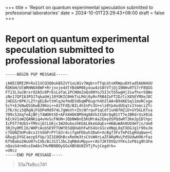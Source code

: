 +++
title = 'Report on quantum experimental speculation submitted to professional laboratories'
date = 2024-10-01T23:29:43+08:00
draft = false
+++

# Report on quantum experimental speculation submitted to professional laboratories

```text
-----BEGIN PGP MESSAGE-----

jA0ECQMI2M+RxI1VCQ3Q0ukB52VY1xLN1v7WgbrnTTqLGtsKRWpu8Xtad5AbN4UU
KDKbH/UlWRHN6X0WF+Rrjnxje4dlYBdAM0Eyouw4zS8tVTjQjIONHv0TS7rF0QIG
FT13LJwJBrxrO2A5c0PrEsLoTaL1PCNOmZaQx00YoJ5I3ctb5wgHj3iwfhx+5QWo
zNn17QFIA3POJ7qkaUHj10YOKIC0HkTsLM4j0yRnfRB4ZoFT2D/CcX85EYMXeJ8C
J4EGSr6PK/LZfrgELBvttHlqJefmdD3dbqWP6ugrh4hZlAA+B9dAESq11moRCxge
5cY+EJkNwQSGKwBJ0Koi++A1TFXD/BIL4hInPs3U+nlz0Yp4odUSqtx1YomciZfc
JfK/Xci5QRgNjFGDPeMd974L7gWoVt+ZVcNfrqvP1qCdf1vH8fHZiD+GY5GLKTva
709c53XqfeAjBFjT4WOHtXE+AFX4HOK8M5Hg0AVk1tG0rQqB1tT7eJBRdrXsX0i6
kEckV1oW2QANKiq4vHvScFNUN+JQbNW8nE5KUMrAa2EmyOSPQdwRT2KmJpIDlhpc
IcP5T74UbS+TMVsjECLGKjc1W20ubozhKG6L8keGdqEs+H6BuWAh0UO4H7jn/Ue0
3Rjhy0MlI6/WHPcAsbSE9YTUWYESQQHabhFwh54UcGScx0NgL8qTXDGJg1r90xJm
c7GQNZSHPu8cx1tVdGPrPYl0Jr4ccfgmFDbuh3Dwh+XcBgf3FxTmPd1gKUqQwe+C
GRugLOYGCaezp5fUp/3Z1E0QhBcxReHm3tsCVsW0rLaZFARpMvLPdSUdwH96rFaz
KfVBabo2NuU07vIXb/Bi31Il3bL2qRBdvMpyu+rAS72KfDVQzYFKsJsP8ig9h3Fm
nQasG4rmOcoImAbs7HvMB9BOyGGxXBh8U0ZVTjPujCegdrk=
=U0cz
-----END PGP MESSAGE-----
```

> 51a7fa9cc741

